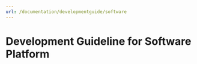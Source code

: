 ```yaml
---
url: /documentation/developmentguide/software
---
```


# Development Guideline for Software Platform
